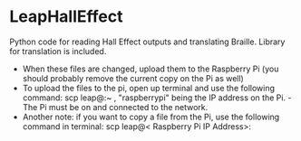 # LeapHallEffect
Python code for reading Hall Effect outputs and translating Braille. Library for translation is included.

- When these files are changed, upload them to the Raspberry Pi (you should probably remove the current copy on the Pi as well)
- To upload the files to the pi, open up terminal and use the following command: scp <file directory> leap@<Raspberry Pi IP Address>:~ , "raspberrypi" being the IP address on the Pi.    - The Pi must be on and connected to the network.
- Another note: if you want to copy a file from the Pi,  use the following command in terminal: scp leap@< Raspberry Pi IP Address>:<file directory>
